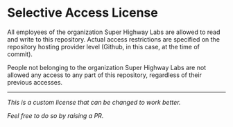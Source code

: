 # Selective Access License

All employees of the organization Super Highway Labs are allowed to read and write to this repository.
Actual access restrictions are specified on the repository hosting provider level (Github, in this case, at the time of commit).

People not belonging to the organization Super Highway Labs are not allowed any access to any part of this repository, regardless of their previous accesses.

---

_This is a custom license that can be changed to work better._

_Feel free to do so by raising a PR._
